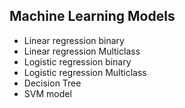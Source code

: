 ## Machine Learning Models

- Linear regression binary
- Linear regression Multiclass
- Logistic regression binary
- Logistic regression Multiclass
- Decision Tree 
- SVM model